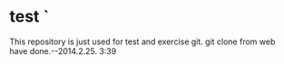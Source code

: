 test
`
====

This repository is just used for test and exercise git.
git clone from web have done.--2014.2.25. 3:39
